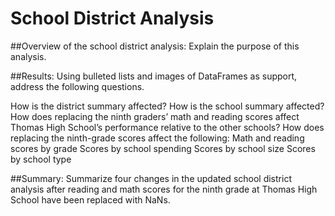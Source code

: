 # School District Analysis
##Overview 
of the school district analysis: Explain the purpose of this analysis.

##Results: 
Using bulleted lists and images of DataFrames as support, address the following questions.

How is the district summary affected?
How is the school summary affected?
How does replacing the ninth graders’ math and reading scores affect Thomas High School’s performance relative to the other schools?
How does replacing the ninth-grade scores affect the following:
Math and reading scores by grade
Scores by school spending
Scores by school size
Scores by school type

##Summary: 
Summarize four changes in the updated school district analysis after reading and math scores for the ninth grade at Thomas High School have been replaced with NaNs.
